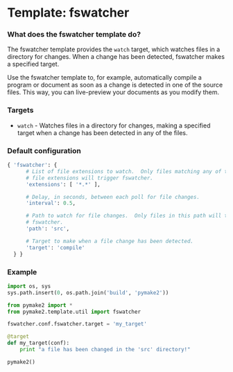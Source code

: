 # Template: fswatcher

### What does the fswatcher template do?

The fswatcher template provides the `watch` target, which watches files in a
directory for changes. When a change has been detected, fswatcher makes a
specified target.

Use the fswatcher template to, for example, automatically compile a program or
document as soon as a change is detected in one of the source files. This way,
you can live-preview your documents as you modify them.

### Targets

* `watch` - Watches files in a directory for changes, making a specified target when a change has been detected in any of the files.

### Default configuration

```python
{ 'fswatcher': {
      # List of file extensions to watch.  Only files matching any of the
      # file extensions will trigger fswatcher.
      'extensions': [ '*.*' ],

      # Delay, in seconds, between each poll for file changes.
      'interval': 0.5,

      # Path to watch for file changes.  Only files in this path will trigger
      # fswatcher.
      'path': 'src',

      # Target to make when a file change has been detected.
      'target': 'compile'
  } }
```

### Example

```python
import os, sys
sys.path.insert(0, os.path.join('build', 'pymake2'))

from pymake2 import *
from pymake2.template.util import fswatcher

fswatcher.conf.fswatcher.target = 'my_target'

@target
def my_target(conf):
    print "a file has been changed in the 'src' directory!"

pymake2()
```